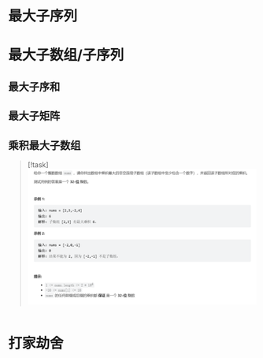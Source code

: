 # 最大子序列




# 最大子数组/子序列

## 最大子序和




## 最大子矩阵





## 乘积最大子数组
> [!task]
> ![](单串.assets/image-20240411194009084.png)
```python

```






# 打家劫舍












